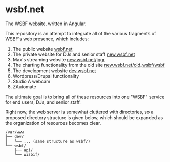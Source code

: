 wsbf.net
========

The WSBF website, written in Angular.

This repository is an attempt to integrate all of the various fragments of WSBF's web presence, which includes:

1. The public website [wsbf.net](http://www.wsbf.net)
2. The private website for DJs and senior staff [new.wsbf.net](http://new.wsbf.net)
3. Max's streaming website [new.wsbf.net/jpgr](http://new.wsbf.net/jpgr)
4. The charting functionality from the old site [new.wsbf.net/old_wsbf/wsbf](http://new.wsbf.net/old_wsbf/wsbf)
5. The development website [dev.wsbf.net](http://dev.wsbf.net)
6. Wordpress/Drupal functionality
7. Studio A webcam
8. ZAutomate

The ultimate goal is to bring all of these resources into one "WSBF" service for end users, DJs, and senior staff.

Right now, the web server is somewhat cluttered with directories, so a proposed directory structure is given below, which should be expanded as the organization of resources becomes clear.

	/var/www
	├── dev/
	│   └── ... (same structure as wsbf/)
	└── wsbf/
		├── api/
		└── wizbif/
